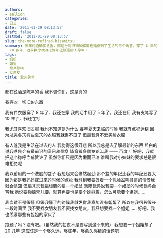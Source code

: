 ```yaml
---
authors:
- eallion
categories:
- 日志
date: '2011-01-29 08:13:57'
draft: false
lastmod: '2011-01-29 08:13:57'
slug: the-more-refined-hisamitsu
summary: 陈年的酒确实更香，而这份对旧物的偏爱也延伸到了生活的每个角落。穿了 8 年的衣服、用了 5 年的毛巾、写了 10 年的笔，每一件旧物都承载着记忆与情感。虽然总被调侃为活在过去的人，却始终保持着对前沿资讯的敏锐。那个比年纪还大的洗脸盆让人忍俊不禁，而内心深处对姐姐的渴望更是持续了
  20 多年，这份执念或许比陈年佳酿更耐人寻味！
tags:
- 妈妈
- 姐姐
- 愈久弥精
- 女朋友
title: 愈久弥精
---
```

都在说酒是陈年的香
我不骗你们，这是真的

我喜欢一切旧的东西

我有件衣服穿了 8 年了，我还在穿
我的毛巾用了 5 年了，我还在用
我有支笔写了 10 年了，我还在写

我尤其喜欢旧衣服
我也不知道是为什么
每年夏天来临的时候
我就有点犯迷糊
因为过完冬天有些夏天的衣服我就丢不见了
但是我真不爱买新衣服

有人说我是生活在过去的人
我觉得这很可悲
所以我总是去了解最新的东西
坦白的说我总是会有最前沿的资讯和信息
毕竟很多朋友都叫我 —— 百度！
好吧，我就把这个称呼当成赞许了
虽然你们只是因为懒而已咯
谁叫我对小妹妹的要求总是很难拒绝呢

我以前用的一个洗脸的盆子
我想起来会肃然起劲
那个盆的年纪比我的年纪还要大
因为那是我妈妈嫁过来的时候的嫁妆
我想到我要对着一个洗脸盆叫哥哥的情景我就会很囧
但是其实我最想要的是一个姐姐
我跟我妈说我要一个姐姐的时候我妈会骂我
她说要你脑壳儿要，就算再要也是要个妹妹撒，怎么可能要个姐姐……

我当时不是很懂
但等我懂了的时候我就发觉我真的没有姐姐了
所以在我很长很长一段时间里
我不要找女朋友我不要找女朋友，我只想要找一个姐姐……
好吧，我也羡慕那些有姐姐的家伙了

跑题了吗？没有吧。（虽然我的初衷不是要写到这个来的）
我想要一个姐姐想了 20 几年
这应该是一个够久远，够陈年，够愈久弥精的话题吧